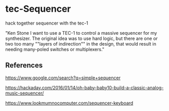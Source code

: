# tec-Sequencer
hack together sequencer with the tec-1

"Ken Stone
I want to use a TEC-1 to control a massive sequencer for my synthesizer. The original idea was to use hard logic, but there are one or two too many ""layers of indirection"" in the design, that would result in needing many-poled switches or multiplexers."






## References
https://www.google.com/search?q=simple+sequencer

https://hackaday.com/2016/01/14/oh-baby-baby10-build-a-classic-analog-music-sequencer/

https://www.lookmumnocomputer.com/sequencer-keyboard

